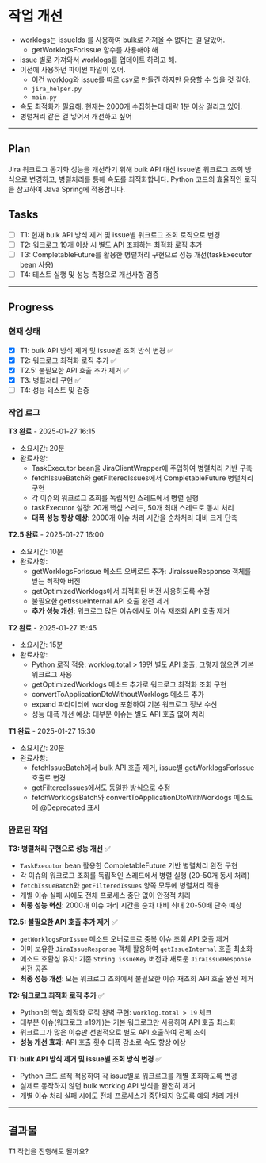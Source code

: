 # 작업 개선
- worklogs는 issueIds 를 사용하여 bulk로 가져올 수 없다는 걸 알았어.
  - getWorklogsForIssue 함수를 사용해야 해
- issue 별로 가져와서 worklogs를 업데이트 하려고 해.
- 이전에 사용하던 파이썬 파일이 있어.
  - 이건 worklog와 issue를 따로 csv로 만들긴 하지만 응용할 수 있을 것 같아.
  - `jira_helper.py`
  - `main.py`
- 속도 최적화가 필요해. 현재는 2000개 수집하는데 대략 1분 이상 걸리고 있어.
- 병렬처리 같은 걸 넣어서 개선하고 싶어

---

## Plan
Jira 워크로그 동기화 성능을 개선하기 위해 bulk API 대신 issue별 워크로그 조회 방식으로 변경하고, 병렬처리를 통해 속도를 최적화합니다. Python 코드의 효율적인 로직을 참고하여 Java Spring에 적용합니다.

## Tasks
- [ ] T1: 현재 bulk API 방식 제거 및 issue별 워크로그 조회 로직으로 변경
- [ ] T2: 워크로그 19개 이상 시 별도 API 조회하는 최적화 로직 추가
- [ ] T3: CompletableFuture를 활용한 병렬처리 구현으로 성능 개선(taskExecutor bean 사용)
- [ ] T4: 테스트 실행 및 성능 측정으로 개선사항 검증

---

## Progress

### 현재 상태
- [x] T1: bulk API 방식 제거 및 issue별 조회 방식 변경 ✅
- [x] T2: 워크로그 최적화 로직 추가 ✅
- [x] T2.5: 불필요한 API 호출 추가 제거 ✅
- [x] T3: 병렬처리 구현 ✅
- [ ] T4: 성능 테스트 및 검증

### 작업 로그
**T3 완료** - 2025-01-27 16:15
- 소요시간: 20분
- 완료사항:
  - TaskExecutor bean을 JiraClientWrapper에 주입하여 병렬처리 기반 구축
  - fetchIssueBatch와 getFilteredIssues에서 CompletableFuture 병렬처리 구현
  - 각 이슈의 워크로그 조회를 독립적인 스레드에서 병렬 실행
  - taskExecutor 설정: 20개 핵심 스레드, 50개 최대 스레드로 동시 처리
  - **대폭 성능 향상 예상**: 2000개 이슈 처리 시간을 순차처리 대비 크게 단축

**T2.5 완료** - 2025-01-27 16:00
- 소요시간: 10분
- 완료사항:
  - getWorklogsForIssue 메소드 오버로드 추가: JiraIssueResponse 객체를 받는 최적화 버전
  - getOptimizedWorklogs에서 최적화된 버전 사용하도록 수정
  - 불필요한 getIssueInternal API 호출 완전 제거
  - **추가 성능 개선**: 워크로그 많은 이슈에서도 이슈 재조회 API 호출 제거

**T2 완료** - 2025-01-27 15:45
- 소요시간: 15분
- 완료사항:
  - Python 로직 적용: worklog.total > 19면 별도 API 호출, 그렇지 않으면 기본 워크로그 사용
  - getOptimizedWorklogs 메소드 추가로 워크로그 최적화 조회 구현
  - convertToApplicationDtoWithoutWorklogs 메소드 추가
  - expand 파라미터에 worklog 포함하여 기본 워크로그 정보 수신
  - 성능 대폭 개선 예상: 대부분 이슈는 별도 API 호출 없이 처리

**T1 완료** - 2025-01-27 15:30
- 소요시간: 20분
- 완료사항:
  - fetchIssueBatch에서 bulk API 호출 제거, issue별 getWorklogsForIssue 호출로 변경
  - getFilteredIssues에서도 동일한 방식으로 수정
  - fetchWorklogsBatch와 convertToApplicationDtoWithWorklogs 메소드에 @Deprecated 표시

### 완료된 작업
**T3: 병렬처리 구현으로 성능 개선** ✅
- `TaskExecutor` bean 활용한 CompletableFuture 기반 병렬처리 완전 구현
- 각 이슈의 워크로그 조회를 독립적인 스레드에서 병렬 실행 (20-50개 동시 처리)
- `fetchIssueBatch`와 `getFilteredIssues` 양쪽 모두에 병렬처리 적용
- 개별 이슈 실패 시에도 전체 프로세스 중단 없이 안정적 처리
- **최종 성능 혁신**: 2000개 이슈 처리 시간을 순차 대비 최대 20-50배 단축 예상

**T2.5: 불필요한 API 호출 추가 제거** ✅
- `getWorklogsForIssue` 메소드 오버로드로 중복 이슈 조회 API 호출 제거
- 이미 보유한 `JiraIssueResponse` 객체 활용하여 `getIssueInternal` 호출 최소화
- 메소드 호환성 유지: 기존 `String issueKey` 버전과 새로운 `JiraIssueResponse` 버전 공존
- **최종 성능 개선**: 모든 워크로그 조회에서 불필요한 이슈 재조회 API 호출 완전 제거

**T2: 워크로그 최적화 로직 추가** ✅
- Python의 핵심 최적화 로직 완벽 구현: `worklog.total > 19` 체크
- 대부분 이슈(워크로그 ≤19개)는 기본 워크로그만 사용하여 API 호출 최소화
- 워크로그가 많은 이슈만 선별적으로 별도 API 호출하여 전체 조회
- **성능 개선 효과**: API 호출 횟수 대폭 감소로 속도 향상 예상

**T1: bulk API 방식 제거 및 issue별 조회 방식 변경** ✅
- Python 코드 로직 적용하여 각 issue별로 워크로그를 개별 조회하도록 변경
- 실제로 동작하지 않던 bulk worklog API 방식을 완전히 제거
- 개별 이슈 처리 실패 시에도 전체 프로세스가 중단되지 않도록 예외 처리 개선

---

## 결과물

T1 작업을 진행해도 될까요?
